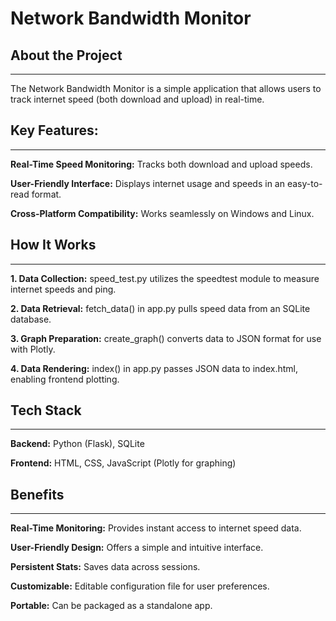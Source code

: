 # Network Bandwidth Monitor

## About the Project
---

The Network Bandwidth Monitor is a simple application that allows users to track internet speed (both download and upload) in real-time.

## Key Features:
---

**Real-Time Speed Monitoring:** Tracks both download and upload speeds.

**User-Friendly Interface:** Displays internet usage and speeds in an easy-to-read format.

**Cross-Platform Compatibility:** Works seamlessly on Windows and Linux.

## How It Works
---

**1. Data Collection:** speed_test.py utilizes the speedtest module to measure internet speeds and ping.

**2. Data Retrieval:** fetch_data() in app.py pulls speed data from an SQLite database.

**3. Graph Preparation:** create_graph() converts data to JSON format for use with Plotly.

**4. Data Rendering:** index() in app.py passes JSON data to index.html, enabling frontend plotting.

## Tech Stack
---

**Backend:** Python (Flask), SQLite

**Frontend:** HTML, CSS, JavaScript (Plotly for graphing)

## Benefits
---

**Real-Time Monitoring:** Provides instant access to internet speed data.

**User-Friendly Design:** Offers a simple and intuitive interface.

**Persistent Stats:** Saves data across sessions.

**Customizable:** Editable configuration file for user preferences.

**Portable:** Can be packaged as a standalone app.
